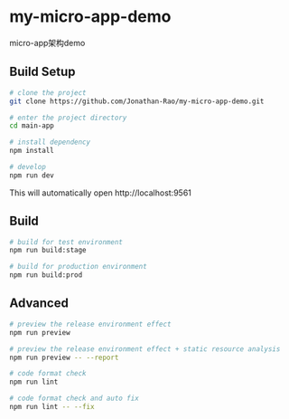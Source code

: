 # my-micro-app-demo

micro-app架构demo

## Build Setup

```bash
# clone the project
git clone https://github.com/Jonathan-Rao/my-micro-app-demo.git

# enter the project directory
cd main-app

# install dependency
npm install

# develop
npm run dev
```

This will automatically open http://localhost:9561

## Build

```bash
# build for test environment
npm run build:stage

# build for production environment
npm run build:prod
```

## Advanced

```bash
# preview the release environment effect
npm run preview

# preview the release environment effect + static resource analysis
npm run preview -- --report

# code format check
npm run lint

# code format check and auto fix
npm run lint -- --fix
```
